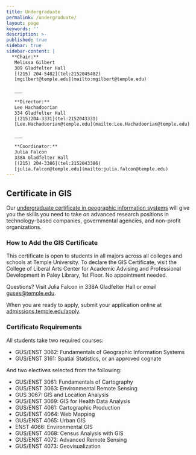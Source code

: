 ```yaml
---
title: Undergraduate
permalink: /undergraduate/
layout: page
keywords: ''
description: >- 
published: true
sidebar: true
sidebar-content: |
  **Chair:**  
   Melissa Gilbert  
   309 Gladfelter Hall  
   [(215) 204-5482](tel:2152045482)  
   [mgilbert@temple.edu](mailto:mgilbert@temple.edu)  
   
   ___
   
   **Director:**  
   Lee Hachadoorian  
   334 Gladfelter Hall    
   [(215)204-3331](tel:2152043331)
   [Lee.Hachadoorian@temple.edu](mailto:Lee.Hachadoorian@temple.edu)  
   
   ___

   **Coordinator:**  
   Julia Falcon  
   338A Gladfelter Hall    
   [(215) 204-3386](tel:2152043386)   
   [julia.falcon@temple.edu](mailto:julia.falcon@temple.edu)
---
```

## Certificate in GIS

Our [undergraduate certificate in geographic information systems](http://bulletin.temple.edu/undergraduate/liberal-arts/geography-urban-studies/certificate-geographic-information-systems/) will give you the skills you need to take on advanced research positions in technology-based companies, governmental agencies, and non-profit organizations.

### How to Add the GIS Certificate

This certificate is open to students in all majors across all colleges and schools at Temple University. To declare the GIS Certificate, visit the College of Liberal Arts Center for Academic Advising and Professional Development in Paley Library, 1st Floor. No appointment needed.

Questions? Visit Julia Falcon in 338A Gladfelter Hall or email [guses@temple.edu](mailto:guses@temple.edu).

When you are ready to apply, submit your application online at [admissions.temple.edu/apply](http://admissions.temple.edu/apply).

### Certificate Requirements

All students take two required courses:

- GUS/ENST 3062: Fundamentals of Geographic Information Systems
- GUS/ENST 3161: Spatial Statistics, or an approved cognate

And two electives selected from the following:

- GUS/ENST 3061: Fundamentals of Cartography
- GUS/ENST 3063: Environmental Remote Sensing
- GUS 3067: GIS and Location Analysis
- GUS/ENST 3069: GIS for Health Data Analysis
- GUS/ENST 4061: Cartographic Production
- GUS/ENST 4064: Web Mapping
- GUS/ENST 4065: Urban GIS
- ENST 4066: Environmental GIS
- GUS/ENST 4068: Census Analysis with GIS
- GUS/ENST 4072: Advanced Remote Sensing
- GUS/ENST 4073: Geovisualization
